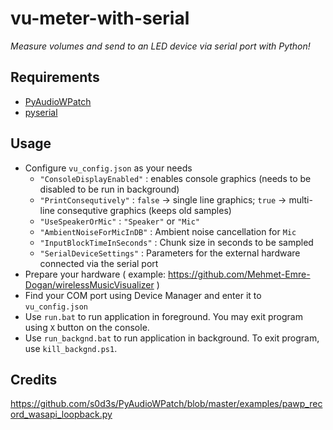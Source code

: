 # vu-meter-with-serial
*Measure volumes and send to an LED device via serial port with Python!*

## Requirements
* [PyAudioWPatch ](https://pypi.org/project/PyAudioWPatch/)
* [pyserial ](https://pypi.org/project/pyserial/)

## Usage

- Configure `vu_config.json` as your needs
    - `"ConsoleDisplayEnabled"`     :  enables console graphics (needs to be disabled to be run in background)
    - `"PrintConsequtively"`        :  `false` -> single line graphics; `true` -> multi-line consequtive graphics (keeps old samples) 
    - `"UseSpeakerOrMic"`           :  `"Speaker"` or `"Mic"`
    - `"AmbientNoiseForMicInDB"`    :  Ambient noise cancellation for `Mic`
    - `"InputBlockTimeInSeconds"`   :  Chunk size in seconds to be sampled
    - `"SerialDeviceSettings"`      :  Parameters for the external hardware connected via the serial port
- Prepare your hardware ( example: https://github.com/Mehmet-Emre-Dogan/wirelessMusicVisualizer )
- Find your COM port using Device Manager and enter it to `vu_config.json`
- Use `run.bat` to run application in foreground. You may exit program using `X` button on the console.
- Use `run_backgnd.bat` to run application in background. To exit program, use `kill_backgnd.ps1`.


## Credits
https://github.com/s0d3s/PyAudioWPatch/blob/master/examples/pawp_record_wasapi_loopback.py